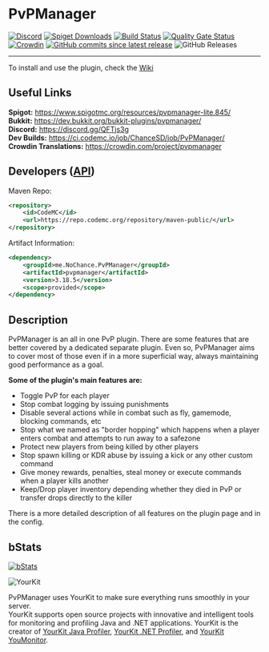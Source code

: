PvPManager
===========
[![Discord](https://discordapp.com/api/guilds/622559860705198108/widget.png)](https://discord.gg/QFTjs3g)
[![Spiget Downloads](https://img.shields.io/spiget/downloads/845?label=spigot%20downloads)](https://www.spigotmc.org/resources/pvpmanager-lite.845/)
[![Build Status](https://github.com/ChanceSD/PvPManager/actions/workflows/maven.yml/badge.svg)](https://ci.codemc.io/job/ChanceSD/job/PvPManager/)
[![Quality Gate Status](https://sonarcloud.io/api/project_badges/measure?project=ChanceSD_PvPManager&metric=alert_status)](https://sonarcloud.io/summary/new_code?id=ChanceSD_PvPManager)
[![Crowdin](https://badges.crowdin.net/pvpmanager/localized.svg)](https://crowdin.com/project/pvpmanager)
[![GitHub commits since latest release](https://img.shields.io/github/commits-since/chancesd/pvpmanager/latest)](https://github.com/ChanceSD/PvPManager/commits/master)
![GitHub Releases](https://img.shields.io/github/downloads/chancesd/pvpmanager/latest/total)
***

To install and use the plugin, check the [Wiki](https://github.com/ChanceSD/PvPManager/wiki)

Useful Links
------------
**Spigot:** https://www.spigotmc.org/resources/pvpmanager-lite.845/  
**Bukkit:** https://dev.bukkit.org/bukkit-plugins/pvpmanager/  
**Discord:** https://discord.gg/QFTjs3g  
**Dev Builds:** https://ci.codemc.io/job/ChanceSD/job/PvPManager/  
**Crowdin Translations:** https://crowdin.com/project/pvpmanager

Developers ([API](https://github.com/ChanceSD/PvPManager/wiki/Developer-API))
------
Maven Repo:
```xml
<repository>
    <id>CodeMC</id>
    <url>https://repo.codemc.org/repository/maven-public/</url>
</repository>
```
Artifact Information:
```xml
<dependency>
    <groupId>me.NoChance.PvPManager</groupId>
    <artifactId>pvpmanager</artifactId>
    <version>3.18.5</version>
    <scope>provided</scope>
</dependency>
 ```

Description
------------
PvPManager is an all in one PvP plugin.
There are some features that are better covered by a dedicated separate plugin. Even so, PvPManager aims to cover most of those even if in a more superficial way, always maintaining good performance as a goal. 

**Some of the plugin's main features are:**
- Toggle PvP for each player  
- Stop combat logging by issuing punishments
- Disable several actions while in combat such as fly, gamemode, blocking commands, etc
- Stop what we named as "border hopping" which happens when a player enters combat and attempts to run away to a safezone
- Protect new players from being killed by other players
- Stop spawn killing or KDR abuse by issuing a kick or any other custom command
- Give money rewards, penalties, steal money or execute commands when a player kills another
- Keep/Drop player inventory depending whether they died in PvP or transfer drops directly to the killer

There is a more detailed description of all features on the plugin page and in the config.  

bStats
-----------

[![bStats](https://bstats.org/signatures/bukkit/PvPManager.svg "bStats")](https://bstats.org/plugin/bukkit/PvPManager/ "bStats")

![YourKit](https://www.yourkit.com/images/yklogo.png)

PvPManager uses YourKit to make sure everything runs smoothly in your server.  
YourKit supports open source projects with innovative and intelligent tools
for monitoring and profiling Java and .NET applications.
YourKit is the creator of <a href="https://www.yourkit.com/java/profiler/">YourKit Java Profiler</a>,
<a href="https://www.yourkit.com/.net/profiler/">YourKit .NET Profiler</a>,
and <a href="https://www.yourkit.com/youmonitor/">YourKit YouMonitor</a>.

